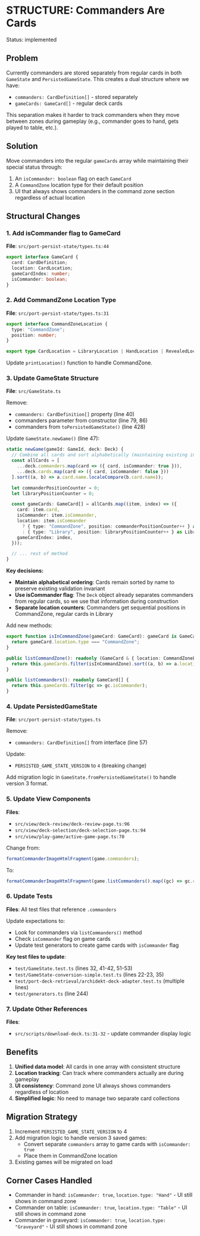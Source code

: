 # STRUCTURE: Commanders Are Cards

Status: implemented

## Problem

Currently commanders are stored separately from regular cards in both `GameState` and `PersistedGameState`. This creates a dual structure where we have:

- `commanders: CardDefinition[]` - stored separately
- `gameCards: GameCard[]` - regular deck cards

This separation makes it harder to track commanders when they move between zones during gameplay (e.g., commander goes to hand, gets played to table, etc.).

## Solution

Move commanders into the regular `gameCards` array while maintaining their special status through:

1. An `isCommander: boolean` flag on each `GameCard`
2. A `CommandZone` location type for their default position
3. UI that always shows commanders in the command zone section regardless of actual location

## Structural Changes

### 1. Add isCommander flag to GameCard

**File**: `src/port-persist-state/types.ts:44`

```typescript
export interface GameCard {
  card: CardDefinition;
  location: CardLocation;
  gameCardIndex: number;
  isCommander: boolean;
}
```

### 2. Add CommandZone Location Type

**File**: `src/port-persist-state/types.ts:31`

```typescript
export interface CommandZoneLocation {
  type: "CommandZone";
  position: number;
}

export type CardLocation = LibraryLocation | HandLocation | RevealedLocation | TableLocation | CommandZoneLocation;
```

Update `printLocation()` function to handle CommandZone.

### 3. Update GameState Structure

**File**: `src/GameState.ts`

Remove:

- `commanders: CardDefinition[]` property (line 40)
- commanders parameter from constructor (line 79, 86)
- commanders from `toPersistedGameState()` (line 428)

Update `GameState.newGame()` (line 47):

```typescript
static newGame(gameId: GameId, deck: Deck) {
  // Combine all cards and sort alphabetically (maintaining existing invariant)
  const allCards = [
    ...deck.commanders.map(card => ({ card, isCommander: true })),
    ...deck.cards.map(card => ({ card, isCommander: false }))
  ].sort((a, b) => a.card.name.localeCompare(b.card.name));

  let commanderPositionCounter = 0;
  let libraryPositionCounter = 0;

  const gameCards: GameCard[] = allCards.map((item, index) => ({
    card: item.card,
    isCommander: item.isCommander,
    location: item.isCommander
      ? { type: "CommandZone", position: commanderPositionCounter++ } as CommandZoneLocation
      : { type: "Library", position: libraryPositionCounter++ } as LibraryLocation,
    gameCardIndex: index,
  }));

  // ... rest of method
}
```

**Key decisions:**

- **Maintain alphabetical ordering**: Cards remain sorted by name to preserve existing validation invariant
- **Use isCommander flag**: The `Deck` object already separates commanders from regular cards, so we use that information during construction
- **Separate location counters**: Commanders get sequential positions in CommandZone, regular cards in Library

Add new methods:

```typescript
export function isInCommandZone(gameCard: GameCard): gameCard is GameCard & { location: CommandZoneLocation } {
  return gameCard.location.type === "CommandZone";
}

public listCommandZone(): readonly (GameCard & { location: CommandZoneLocation })[] {
  return this.gameCards.filter(isInCommandZone).sort((a, b) => a.location.position - b.location.position);
}

public listCommanders(): readonly GameCard[] {
  return this.gameCards.filter(gc => gc.isCommander);
}
```

### 4. Update PersistedGameState

**File**: `src/port-persist-state/types.ts`

Remove:

- `commanders: CardDefinition[]` from interface (line 57)

Update:

- `PERSISTED_GAME_STATE_VERSION` to `4` (breaking change)

Add migration logic in `GameState.fromPersistedGameState()` to handle version 3 format.

### 5. Update View Components

**Files**:

- `src/view/deck-review/deck-review-page.ts:96`
- `src/view/deck-selection/deck-selection-page.ts:94`
- `src/view/play-game/active-game-page.ts:70`

Change from:

```typescript
formatCommanderImageHtmlFragment(game.commanders);
```

To:

```typescript
formatCommanderImageHtmlFragment(game.listCommanders().map((gc) => gc.card));
```

### 6. Update Tests

**Files**: All test files that reference `.commanders`

Update expectations to:

- Look for commanders via `listCommanders()` method
- Check `isCommander` flag on game cards
- Update test generators to create game cards with `isCommander` flag

**Key test files to update**:

- `test/GameState.test.ts` (lines 32, 41-42, 51-53)
- `test/GameState-conversion-simple.test.ts` (lines 22-23, 35)
- `test/port-deck-retrieval/archidekt-deck-adapter.test.ts` (multiple lines)
- `test/generators.ts` (line 244)

### 7. Update Other References

**Files**:

- `src/scripts/download-deck.ts:31-32` - update commander display logic

## Benefits

1. **Unified data model**: All cards in one array with consistent structure
2. **Location tracking**: Can track where commanders actually are during gameplay
3. **UI consistency**: Command zone UI always shows commanders regardless of location
4. **Simplified logic**: No need to manage two separate card collections

## Migration Strategy

1. Increment `PERSISTED_GAME_STATE_VERSION` to 4
2. Add migration logic to handle version 3 saved games:
   - Convert separate `commanders` array to game cards with `isCommander: true`
   - Place them in CommandZone location
3. Existing games will be migrated on load

## Corner Cases Handled

- Commander in hand: `isCommander: true`, `location.type: "Hand"` - UI still shows in command zone
- Commander on table: `isCommander: true`, `location.type: "Table"` - UI still shows in command zone
- Commander in graveyard: `isCommander: true`, `location.type: "Graveyard"` - UI still shows in command zone
